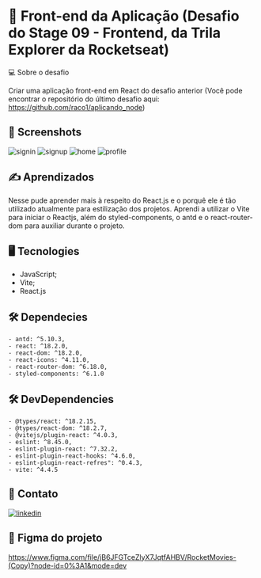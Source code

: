 # 🚀 Front-end da Aplicação (Desafio do Stage 09 - Frontend, da Trila Explorer da Rocketseat)

💻 Sobre o desafio

Criar uma aplicação front-end em React do desafio anterior (Você pode encontrar o repositório do último desafio aqui: https://github.com/raco1/aplicando_node)

##  📸 Screenshots

![signin](https://github.com/raco1/front-end-da-aplicacao/assets/113068055/375f3870-a9fa-4e10-90c1-bf2669890afe)
![signup](https://github.com/raco1/front-end-da-aplicacao/assets/113068055/ba079e8f-2809-4f9e-a6e2-45c2e76d8f8e)
![home](https://github.com/raco1/front-end-da-aplicacao/assets/113068055/03323093-e26b-4724-b835-48ce25714255)
![profile](https://github.com/raco1/front-end-da-aplicacao/assets/113068055/7b739cca-1896-437d-9a8a-afdcbf9b423d)

## ✍️ Aprendizados

Nesse pude aprender mais à respeito do React.js e o porquê ele é tão utilizado atualmente para estilização dos projetos. 
Aprendi a utilizar o Vite para iniciar o Reactjs, além do styled-components, o antd e o react-router-dom para auxiliar durante o projeto.



## 🖥 Tecnologies

- JavaScript;
- Vite;
- React.js
## 🛠 Dependecies
    - antd: ^5.10.3,
    - react: ^18.2.0,
    - react-dom: ^18.2.0,
    - react-icons: ^4.11.0,
    - react-router-dom: ^6.18.0,
    - styled-components: ^6.1.0
  
  ## 🛠 DevDependencies
    - @types/react: ^18.2.15,
    - @types/react-dom: ^18.2.7,
    - @vitejs/plugin-react: ^4.0.3,
    - eslint: ^8.45.0,
    - eslint-plugin-react: ^7.32.2,
    - eslint-plugin-react-hooks: ^4.6.0,
    - eslint-plugin-react-refres": ^0.4.3,
    - vite: ^4.4.5
## 👋 Contato
[![linkedin](https://img.shields.io/badge/linkedin-0A66C2?style=for-the-badge&logo=linkedin&logoColor=white)](https://www.linkedin.com/in/rafael-coelho-reis-873181204/)


## 🎨 Figma do projeto
https://www.figma.com/file/jB6JFGTceZlyX7JqtfAHBV/RocketMovies-(Copy)?node-id=0%3A1&mode=dev
